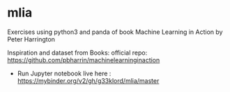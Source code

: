 # mlia
Exercises using python3 and panda of book Machine Learning in Action  by Peter Harrington 

Inspiration and dataset from Books: official repo: https://github.com/pbharrin/machinelearninginaction

* Run Jupyter notebook live here : https://mybinder.org/v2/gh/g33klord/mlia/master